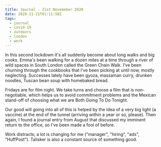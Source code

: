 ```yaml
---
title: Journal - 21st Novemeber 2020
date: 2020-11-21T01:11:58Z
tags:
  - journal
  - covid-19
  - outdoors
  - london
  - work
---
```


In this second lockdown it's all suddenly become about long walks and big cooks. Emma's been walking for a dozen miles at a time through a river of wild spaces in South London called the Green Chain Walk. I've been churning through the cookbooks that I've been picking at until now, mostly neglecting. Successes lately have been gyoza, massaman curry, drunken noodles, Tuscan bean soup with homebaked bread.

Fridays are for film night. We take turns and choose a film that is non-negotiable, which helps us to avoid commitment problems and the Mexican stand-off of choosing what we are Both Going To Do Tonight.

Our good will going into all of this is helped by the idea of a very big light (a vaccine) at the end of the tunnel (arriving within a year or so, please). Then again, I found a journal entry from August that discussed my imminent return to the office, so I've been made a fool of before.

Work distracts; a lot is changing for me ("manager", "hiring", "ads", "HuffPost"). Talisker is also a constant source of something good.
